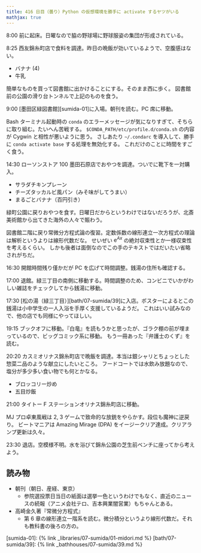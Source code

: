 ```yaml
---
title: 416 日目（曇り）Python の仮想環境を勝手に activate するヤツがいる
mathjax: true
---
```


8:00 前に起床。日曜なので脇の野球場に野球服姿の集団が形成されている。

8:25 西友錦糸町店で食料を調達。昨日の晩飯が効いているようで、空腹感はない。

* バナナ (4)
* 牛乳

簡単なものを買って図書館に出かけることにする。そのまま西に歩く。
図書館前の公園の滑り台トンネルで上記のものを食う。

9:00 [墨田区緑図書館][sumida-01]に入場。朝刊を読む。PC 席に移動。

Bash ターミナル起動時の `conda` のエラーメッセージが気になりすぎて、そちらに取り組む。たいへん苦戦する。
`$CONDA_PATH/etc/profile.d/conda.sh` の内容が Cygwin と相性が悪いように思う。
さしあたり `~/.condarc` を導入して、勝手に `conda activate base` する処理を無効化する。
これだけのことに時間をすごく食う。

14:30 ローソンストア 100 墨田石原店でおやつを調達。ついでに靴下を一対購入。

* サラダチキンプレーン
* チーズタッカルビ風パン（みそ味がしてうまい）
* まるごとバナナ（百円引き）

緑町公園に戻りおやつを食す。日曜日だからというわけではないだろうが、北斎美術館から出てきた海外の人々で賑わう。

図書館二階に戻り常微分方程式論の復習。定数係数の線形連立一次方程式の理論は解析というよりは線形代数だな。
せいぜい $\mathrm{e}^{Ax}$ の絶対収束性とか一様収束性を考えるくらい。
しかも後者は面倒なのでこの手のテキストではだいたい省略されがちだ。

16:30 開館時間残り僅かだが PC を広げて時間調整。銭湯の住所も確認する。

17:00 退館。緑三丁目の南側に移動する。時間調整のため、コンビニでいかがわしい雑誌をチェックしてから銭湯に移動。

17:30 [松の湯（緑三丁目）][bath/07-sumida/39]に入店。ポスターによるとこの銭湯は小中学生の一人入浴を手厚く支援しているようだ。
これはいい試みなので、他の店でも同様にやってほしい。

19:15 ブックオフに移動。『白竜』を読もうかと思ったが、ゴラク棚の前が埋まっているので、ビッグコミック系に移動。
もう一冊あった『弁護士のくず』を読む。

20:20 カスミオリナス錦糸町店で晩飯を調達。本当は銀シャリとちょっとした惣菜二品のような献立にしたいところ。
フードコートでは水飲み放題なので、塩分が多少多い食い物でも何とかなる。

* ブロッコリー炒め
* 五目炒飯

21:00 タイトー F ステーションオリナス錦糸町店に移動。

MJ プロ卓東風戦は 2, 3 ゲームで致命的な放銃をやらかす。段位も魔神に逆戻り。
ビートマニアは Amazing Mirage (DPA) をイージークリア達成。クリアランプ更新は久々。

23:30 退店。空模様不明。水を浴びて錦糸公園の芝生前ベンチに座ってから考えよう。

## 読み物

* 朝刊（朝日、産経、東京）
  * 参院選投票日当日の紙面は選挙一色というわけでもなく、直近のニュースの続報（アニメ会社テロ、吉本興業闇営業）もちゃんとある。
* 高崎金久著『常微分方程式』
  * 第 6 章の線形連立一階系を読む。微分積分というより線形代数だ。それも教科書の後ろの方の。

[sumida-01]: {% link _libraries/07-sumida/01-midori.md %}
[bath/07-sumida/39]: {% link _bathhouses/07-sumida/39.md %}
